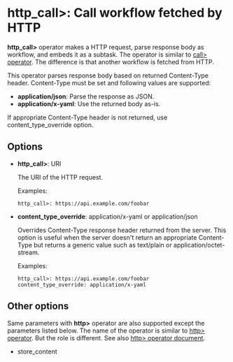# http_call>: Call workflow fetched by HTTP

**http_call>** operator makes a HTTP request, parse response body as workflow, and embeds it as a subtask. The operator is similar to [call> operator](call.html). The difference is that another workflow is fetched from HTTP.

This operator parses response body based on returned Content-Type header. Content-Type must be set and following values are supported:

* **application/json**: Parse the response as JSON.
* **application/x-yaml**: Use the returned body as-is.

If appropriate Content-Type header is not returned, use content_type_override option.

## Options

* **http_call>**: URI

  The URI of the HTTP request.

  Examples:

  ```
  http_call>: https://api.example.com/foobar
  ```

* **content_type_override**: application/x-yaml or application/json

  Overrides Content-Type response header returned from the server. This option is useful when the server doesn't return an appropriate Content-Type but returns a generic value such as text/plain or application/octet-stream.

  Examples:

  ```
  http_call>: https://api.example.com/foobar
  content_type_override: application/x-yaml
  ```

## Other options

Same parameters with **http>** operator are also supported except the parameters listed below. The name of the operator is similar to [http> operator](http.html). But the role is different. See also [http> operator document](http.html).

* store_content

